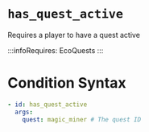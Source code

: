# `has_quest_active`

Requires a player to have a quest active

:::infoRequires:
EcoQuests
:::

# Condition Syntax
```yaml
- id: has_quest_active
  args:
    quest: magic_miner # The quest ID
```
